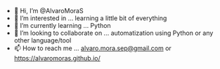 - 👋 Hi, I’m @AlvaroMoraS
- 👀 I’m interested in ... learning a little bit of everything
- 🌱 I’m currently learning ... Python
- 💞️ I’m looking to collaborate on ... automatization using Python or any other language/tool 
- 📫 How to reach me ... alvaro.mora.sep@gmail.com or https://alvaromoras.github.io/

<!---
AlvaroMoraS/AlvaroMoraS is a ✨ special ✨ repository because its `README.md` (this file) appears on your GitHub profile.
You can click the Preview link to take a look at your changes.
--->
